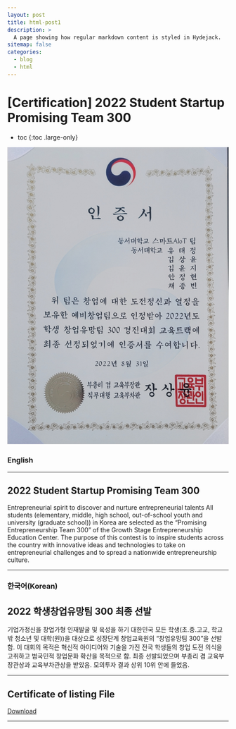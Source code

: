 ```yaml
---
layout: post
title: html-post1
description: >
  A page showing how regular markdown content is styled in Hydejack.
sitemap: false
categories:
  - blog
  - html
---
```


# [Certification] 2022 Student Startup Promising Team 300

* toc
{:toc .large-only}


![screenshot](/assets/img/blog/u300.jpeg)

### English
---
## 2022 Student Startup Promising Team 300
 Entrepreneurial spirit to discover and nurture entrepreneurial talents All students (elementary, middle, high school, out-of-school youth and university (graduate school)) in Korea are selected as the “Promising Entrepreneurship Team 300” of the Growth Stage Entrepreneurship Education Center. The purpose of this contest is to inspire students across the country with innovative ideas and technologies to take on entrepreneurial challenges and to spread a nationwide entrepreneurship culture.

 
---

### 한국어(Korean)
## 2022 학생창업유망팀 300 최종 선발
  
  기업가정신을 창업가형 인재발굴 및 육성을 하기 대한민국 모든 학생(초․중․고교, 학교 밖 청소년 및 대학(원))을 대상으로 성장단계 창업교육원의 “창업유망팀 300”을 선발함.
  이 대회의 목적은 혁신적 아이디어와 기술을 가진 전국 학생들의 창업 도전 의식을 고취하고 범국민적 창업문화 확산을 목적으로 함. 최종 선발되었으며 부총리 겸 교육부장관상과 교육부차관상을 받았음. 모의투자 결과 상위 10위 안에 들었음.

---

## Certificate of listing File
[Download](https://bit.ly/3MB6aSk)

---